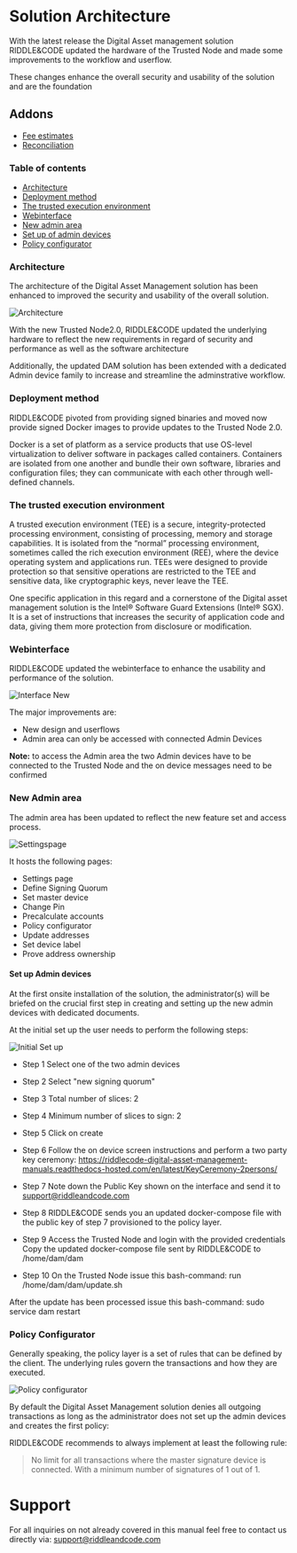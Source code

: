 # Solution Architecture

With the latest release the Digital Asset management solution RIDDLE&CODE updated the hardware of the Trusted Node and made some improvements to the workflow and userflow.

These changes enhance the overall security and usability of the solution and are the foundation 

## Addons

- [Fee estimates](../blob/master/docs/Fee-estimates.md)
- [Reconciliation](../blob/master/docs/Reconciliation.md)

### Table of contents

- [Architecture](#architecture)
- [Deployment method](#deployement-method)
- [The trusted execution environment](#the-trusted-execution-environment)
- [Webinterface](#webinterface)
- [New admin area](#new-admin-area)
- [Set up of admin devices](#set-up-admin-devices)
- [Policy configurator](#policy-configurator)

### Architecture

The architecture of the Digital Asset Management solution has been enhanced to improved the security and usability of the overall solution.

![Architecture](https://github.com/RiddleAndCode/trusted-node-manuals/blob/master/assets/architecture.png "Architecture.png")

With the new Trusted Node2.0, RIDDLE&CODE updated the underlying hardware to reflect the new requirements in regard of security and performance as well as the software architecture

Additionally, the updated DAM solution has been extended with a dedicated Admin device family to increase and streamline the adminstrative workflow.

### Deployment method

RIDDLE&CODE pivoted from providing signed binaries and moved now provide signed Docker images to provide updates to the Trusted Node 2.0.

Docker is a set of platform as a service products that use OS-level virtualization to deliver software in packages called containers. Containers are isolated from one another and bundle their own software, libraries and configuration files; they can communicate with each other through well-defined channels.

### The trusted execution environment

A trusted execution environment (TEE) is a secure, integrity-protected processing environment, consisting of processing, memory and storage capabilities. It is isolated from the “normal” processing environment, sometimes called the rich execution environment (REE), where the device operating system and applications run. TEEs were designed to provide protection so that sensitive operations are restricted to the TEE and sensitive data, like cryptographic keys, never leave the TEE. 

One specific application in this regard and a cornerstone of the Digital asset management solution is the Intel® Software Guard Extensions (Intel® SGX). It is a set of instructions that increases the security of application code and data, giving them more protection from disclosure or modification. 

### Webinterface

RIDDLE&CODE updated the webinterface to enhance the usability and performance of the solution.

![Interface New](https://github.com/RiddleAndCode/trusted-node-manuals/blob/master/assets/landingpage.png "Landingpage")

The major improvements are: 

* New design and userflows
* Admin area can only be accessed with connected Admin Devices 

**Note:** to access the Admin area the two Admin devices have to be connected to the Trusted Node and the on device messages need to be confirmed

### New Admin area 

The admin area has been updated to reflect the new feature set and access process.

![Settingspage](https://github.com/RiddleAndCode/trusted-node-manuals/blob/master/assets/settingspage.png "Setup admin devices")

It hosts the following pages:

* Settings page
* Define Signing Quorum
* Set master device
* Change Pin
* Precalculate accounts
* Policy configurator
* Update addresses
* Set device label
* Prove address ownership

#### Set up Admin devices

At the first onsite installation of the solution, the administrator(s) will be briefed on the crucial first step in creating and setting up the new admin devices with dedicated documents. 

At the initial set up the user needs to perform the following steps:

![Initial Set up](https://github.com/RiddleAndCode/trusted-node-manuals/blob/master/assets/Setupadmin.png "Setup admin devices")

* Step 1 
Select one of the two admin devices 

* Step 2
Select "new signing quorum" 

* Step 3
Total number of slices: 2

* Step 4
Minimum number of slices to sign: 2

* Step 5
Click on create

* Step 6
Follow the on device screen instructions and perform a two party key ceremony: https://riddlecode-digital-asset-management-manuals.readthedocs-hosted.com/en/latest/KeyCeremony-2persons/

* Step 7 
Note down the Public Key shown on the interface and send it to support@riddleandcode.com

* Step 8 
RIDDLE&CODE sends you an updated docker-compose file with the public key of step 7 provisioned to the policy layer.

* Step 9 
Access the Trusted Node and login with the provided credentials 
Copy the updated docker-compose file sent by RIDDLE&CODE to /home/dam/dam

* Step 10 
On the Trusted Node issue this bash-command:
run /home/dam/dam/update.sh

After the update has been processed issue this bash-command:
sudo service dam restart

### Policy Configurator 

Generally speaking, the policy layer is a set of rules that can be defined by the client. The underlying rules govern the transactions and how they are executed.

![Policy configurator](https://github.com/RiddleAndCode/trusted-node-manuals/blob/master/assets/policyconfigurator.png "Policy Configurator")

By default the Digital Asset Management solution denies all outgoing transactions as long as the administrator does not set up the admin devices and creates the first policy: 

RIDDLE&CODE recommends to always implement at least the following rule:

> No limit for all transactions where the master signature device is connected. With a minimum number of signatures of 1 out of 1.

# Support
For all inquiries on not already covered in this manual feel free to contact us directly via: support@riddleandcode.com


